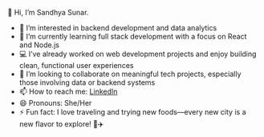 👋 Hi, I’m Sandhya Sunar.

- 👀 I’m interested in backend development and data analytics  
- 🌱 I’m currently learning full stack development with a focus on React and Node.js  
- 💻 I’ve already worked on web development projects and enjoy building clean, functional user experiences  
- 💞️ I’m looking to collaborate on meaningful tech projects, especially those involving data or backend systems  
- 📫 How to reach me: [LinkedIn](https://www.linkedin.com/in/sandhya-sunar-bbb586282/)  
- 😄 Pronouns: She/Her  
- ⚡ Fun fact: I love traveling and trying new foods—every new city is a new flavor to explore! 🍜✈️  
